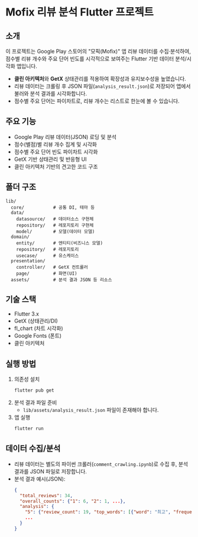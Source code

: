 # Mofix 리뷰 분석 Flutter 프로젝트

## 소개

이 프로젝트는 Google Play 스토어의 "모픽(Mofix)" 앱 리뷰 데이터를 수집·분석하여, 점수별 리뷰 개수와 주요 단어 빈도를 시각적으로 보여주는 Flutter 기반 데이터 분석/시각화 앱입니다.

- **클린 아키텍처**와 **GetX** 상태관리를 적용하여 확장성과 유지보수성을 높였습니다.
- 리뷰 데이터는 크롤링 후 JSON 파일(`analysis_result.json`)로 저장되어 앱에서 불러와 분석 결과를 시각화합니다.
- 점수별 주요 단어는 파이차트로, 리뷰 개수는 리스트로 한눈에 볼 수 있습니다.

## 주요 기능

- Google Play 리뷰 데이터(JSON) 로딩 및 분석
- 점수(별점)별 리뷰 개수 집계 및 시각화
- 점수별 주요 단어 빈도 파이차트 시각화
- GetX 기반 상태관리 및 반응형 UI
- 클린 아키텍처 기반의 견고한 코드 구조

## 폴더 구조

```
lib/
  core/           # 공통 DI, 테마 등
  data/
    datasource/   # 데이터소스 구현체
    repository/   # 레포지토리 구현체
    model/        # 모델(데이터 모델)
  domain/
    entity/       # 엔티티(비즈니스 모델)
    repository/   # 레포지토리
    usecase/      # 유스케이스
  presentation/
    controller/   # GetX 컨트롤러
    page/         # 화면(UI)
  assets/         # 분석 결과 JSON 등 리소스
```

## 기술 스택

- Flutter 3.x
- GetX (상태관리/DI)
- fl_chart (차트 시각화)
- Google Fonts (폰트)
- 클린 아키텍처

## 실행 방법

1. 의존성 설치
   ```bash
   flutter pub get
   ```
2. 분석 결과 파일 준비
   - `lib/assets/analysis_result.json` 파일이 존재해야 합니다.
3. 앱 실행
   ```bash
   flutter run
   ```

## 데이터 수집/분석

- 리뷰 데이터는 별도의 파이썬 크롤러(`comment_crawling.ipynb`)로 수집 후, 분석 결과를 JSON 파일로 저장합니다.
- 분석 결과 예시(JSON):
  ```json
  {
    "total_reviews": 34,
    "overall_counts": {"1": 6, "2": 1, ...},
    "analysis": {
      "5": {"review_count": 19, "top_words": [{"word": "최고", "frequency": 4}, ...]},
      ...
    }
  }
  ```